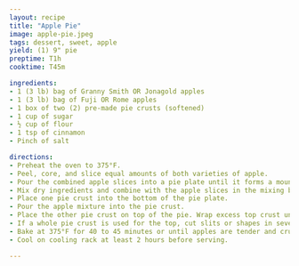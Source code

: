 ```yaml
---
layout: recipe
title: "Apple Pie"
image: apple-pie.jpeg
tags: dessert, sweet, apple
yield: (1) 9" pie
preptime: T1h
cooktime: T45m

ingredients:
- 1 (3 lb) bag of Granny Smith OR Jonagold apples
- 1 (3 lb) bag of Fuji OR Rome apples
- 1 box of two (2) pre-made pie crusts (softened)
- 1 cup of sugar
- ½ cup of flour
- 1 tsp of cinnamon
- Pinch of salt

directions:
- Preheat the oven to 375°F.
- Peel, core, and slice equal amounts of both varieties of apple.
- Pour the combined apple slices into a pie plate until it forms a mound. Move that amount of apple slices to a large mixing bowl.
- Mix dry ingredients and combine with the apple slices in the mixing bowl.
- Place one pie crust into the bottom of the pie plate.
- Pour the apple mixture into the pie crust.
- Place the other pie crust on top of the pie. Wrap excess top crust under bottom crust edge, pressing edges together to seal; flute.
- If a whole pie crust is used for the top, cut slits or shapes in several places in the top crust.
- Bake at 375°F for 40 to 45 minutes or until apples are tender and crust is golden brown. Cover edge of crust with 2- to 3-inch wide strips of foil after first 15 to 20 minutes of baking to prevent excessive browning.
- Cool on cooling rack at least 2 hours before serving.

---
```

